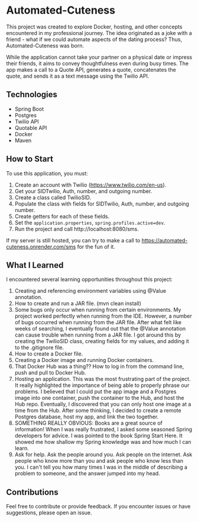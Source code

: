 # Automated-Cuteness
This project was created to explore Docker, hosting, and other concepts encountered in my professional journey. The idea originated as a joke with a friend - what if we could automate aspects of the dating process? Thus, Automated-Cuteness was born.

While the application cannot take your partner on a physical date or impress their friends, it aims to convey thoughtfulness even during busy times. The app makes a call to a Quote API, generates a quote, concatenates the quote, and sends it as a text message using the Twilio API.

## Technologies
- Spring Boot
- Postgres
- Twilio API
- Quotable API
- Docker
- Maven

## How to Start
To use this application, you must:

1. Create an account with Twilio (https://www.twilio.com/en-us).
2. Get your SIDTwilio, Auth, number, and outgoing number.
3. Create a class called TwilioSID.
4. Populate the class with fields for SIDTwilio, Auth, number, and outgoing number.
5. Create getters for each of these fields.
6. Set the `application.properties`, `spring.profiles.active=dev`.
7. Run the project and call http://localhost:8080/sms.

If my server is still hosted, you can try to make a call to https://automated-cuteness.onrender.com/sms for the fun of it.

## What I Learned
I encountered several learning opportunities throughout this project:

1. Creating and referencing environment variables using @Value annotation.
2. How to create and run a JAR file. (mvn clean install)
3. Some bugs only occur when running from certain environments. My project worked perfectly when running from the IDE. However, a number of bugs occurred when running from the JAR file. After what felt like weeks of searching, I eventually found out that the @Value annotation can cause trouble when running from a JAR file. I got around this by creating the TwilioSID class, creating fields for my values, and adding it to the .gitignore file.
4. How to create a Docker file.
5. Creating a Docker image and running Docker containers.
6. That Docker Hub was a thing?? How to log in from the command line, push and pull to Docker Hub.
7. Hosting an application. This was the most frustrating part of the project. It really highlighted the importance of being able to properly phrase our problems. I believed that I could put the app image and a Postgres image into one container, push the container to the Hub, and host the Hub repo. Eventually, I discovered that you can only host one image at a time from the Hub. After some thinking, I decided to create a remote Postgres database, host my app, and link the two together.
8. SOMETHING REALLY OBVIOUS: Books are a great source of information! When I was really frustrated, I asked some seasoned Spring developers for advice. I was pointed to the book Spring Start Here. It showed me how shallow my Spring knowledge was and how much I can learn.
9. Ask for help. Ask the people around you. Ask people on the internet. Ask people who know more than you and ask people who know less than you. I can't tell you how many times I was in the middle of describing a problem to someone, and the answer jumped into my head.


## Contributions

Feel free to contribute or provide feedback. If you encounter issues or have suggestions, please open an issue.
